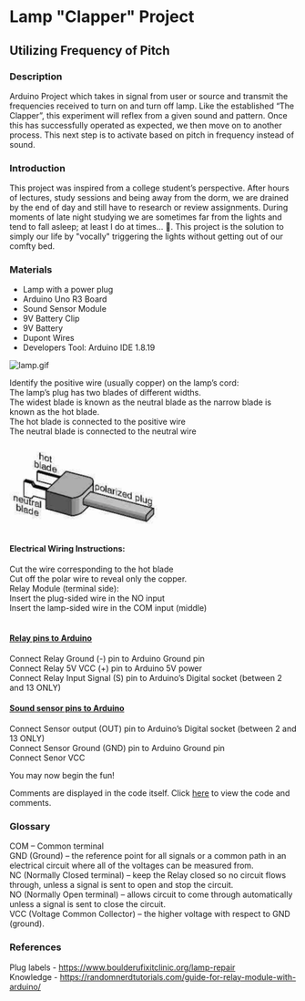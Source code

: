 
# Lamp "Clapper" Project

## Utilizing Frequency of Pitch

### Description
Arduino Project which takes in signal from user or source and transmit the frequencies received to turn on and turn off lamp.
Like the established “The Clapper”, this experiment will reflex from a given sound and pattern. Once this has successfully operated as expected, we then move on to another process. This next step is to activate based on pitch in frequency instead of sound.

### Introduction
This project was inspired from a college student’s perspective. After hours of lectures, study sessions and being away from the dorm, we are drained by the end of day and still have to research or review assignments. During moments of late night studying we are sometimes far from the lights and tend to fall asleep; at least I do at times... 👀. This project is the solution to simply our life by "vocally" triggering the lights without getting out of our comfty bed. 

### Materials

- Lamp with a power plug
- Arduino Uno R3 Board
- Sound Sensor Module
- 9V  Battery Clip
- 9V  Battery
- Dupont Wires <br/>
- Developers Tool: Arduino IDE 1.8.19

 <img  alt='lamp.gif' src="./visuals/lamp.gif" width="168" height="275"/>
  
Identify the positive wire (usually copper) on the lamp’s cord:  <br/>
The lamp’s plug has two blades of different widths. <br/>
The widest blade is known as the neutral blade as the narrow blade is known as the hot blade.  <br/>
The hot blade is connected to the positive wire  <br/>
The neutral blade is connected to the neutral wire  <br/>

 <img  alt='plug.label' src="./visuals/plug_label.png" width="275" height="152"/>

#### Electrical Wiring Instructions:

Cut the wire corresponding to the hot blade <br/>
Cut off the polar wire  to reveal only the copper. <br/>
Relay Module (terminal side): <br/>
Insert the plug-sided wire in the NO input <br/>
Insert the lamp-sided wire in the COM input (middle) <br/><br/>

#### <ins> Relay pins to Arduino </ins> <br/>
Connect Relay Ground (-) pin to Arduino Ground pin <br/>
Connect Relay 5V VCC  (+) pin to Arduino 5V power <br/>
Connect Relay Input Signal (S) pin to Arduino’s Digital socket (between 2 and 13 ONLY) <br/>

#### <ins> Sound sensor pins to Arduino </ins> <br/>
Connect Sensor output (OUT) pin to Arduino’s Digital socket (between 2 and 13 ONLY) <br/>
Connect Sensor Ground (GND) pin to Arduino Ground pin <br/>
Connect Senor VCC <br/>

You may now begin the fun!

Comments are displayed in the code itself. Click [here](/lamp_claper.ino) to view the code and comments.

### Glossary

COM – Common terminal <br/>
GND (Ground) – the reference point for all signals or a common path in an electrical circuit where all of the voltages can be measured from. <br/>
NC (Normally Closed terminal)  – keep the Relay closed so no circuit flows through, unless a signal is sent to open and stop the circuit. <br/>
NO (Normally Open terminal) – allows circuit to come through automatically unless a signal is sent to close the circuit. <br/>
VCC (Voltage Common Collector) – the higher voltage with respect to GND (ground). <br/>

### References

Plug labels - https://www.boulderufixitclinic.org/lamp-repair <br/>
Knowledge - https://randomnerdtutorials.com/guide-for-relay-module-with-arduino/


